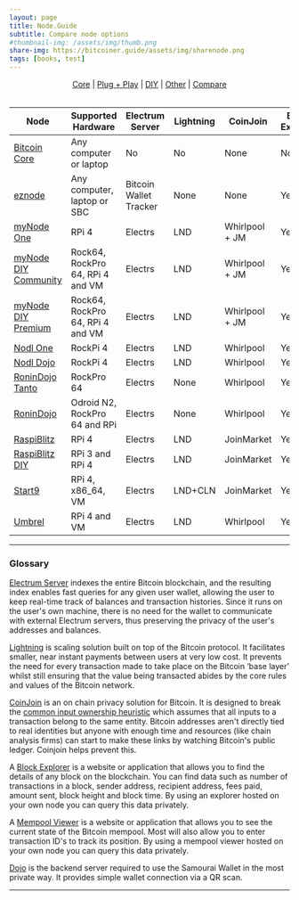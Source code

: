 ```yaml
---
layout: page
title: Node.Guide 
subtitle: Compare node options
#thumbnail-img: /assets/img/thumb.png
share-img: https://bitcoiner.guide/assets/img/sharenode.png
tags: [books, test]
---
```


<p align="center">
  <a href="/node/core">Core</a> |
  <a href="/node/pap">Plug + Play</a> |
  <a href="/node/diy">DIY</a> |
  <a href="/node/other">Other</a> |
  <a href="/node/compare">Compare</a>
  <br><br>
</p>


| Node                  | Supported Hardware               | Electrum Server | Lightning | CoinJoin   | Block Explorer | Mempool Viewer | Dojo |
|-----------------------|----------------------------------|-----------------|-----------|------------|----------------|----------------|------|
| [Bitcoin Core](/node/core/)        | Any computer or laptop           | No              | No        | None       | No             | No             | No   |
| [eznode](/node/other/#eznode)                | Any computer, laptop or SBC | Bitcoin Wallet Tracker | None       | None       | Yes            | Yes            | No   |
| [myNode One](/node/pap/#mynode-one)            | RPi 4                            | Electrs         | LND       | Whirlpool + JM  | Yes            | Yes            | Yes  |
| [myNode DIY Community](/node/diy/#mynode)  | Rock64, RockPro 64, RPi 4 and VM | Electrs         | LND       | Whirlpool + JM  | Yes            | No             | Yes  |
| [myNode DIY Premium](/node/diy/#mynode)    | Rock64, RockPro 64, RPi 4 and VM | Electrs          | LND       | Whirlpool + JM  | Yes            | Yes            | Yes  |
| [Nodl One](/node/pap/#nodl-one)              | RockPi 4                         | Electrs         | LND       | Whirlpool  | Yes            | No             | Yes  | 
| [Nodl Dojo](/node/pap/#nodl-dojo)             | RockPi 4                         | Electrs         | LND       | Whirlpool  | Yes            | No             | Yes  |
| [RoninDojo Tanto](/node/pap/#ronindojo-tanto) | RockPro 64    | Electrs         | None      | Whirlpool  | Yes            | Yes             | Yes  |
| [RoninDojo](h/node/diy/#ronindojo)             | Odroid N2, RockPro 64 and RPi    | Electrs         | None      | Whirlpool  | Yes            | Yes             | Yes  |
| [RaspiBlitz](/node/pap/#raspiblitz)            | RPi 4                            | Electrs         | LND       | JoinMarket | Yes            | Yes            | No   |
| [RaspiBlitz DIY](/node/diy/#raspiblitz)        | RPi 3 and RPi 4                  | Electrs         | LND       | JoinMarket | Yes            | Yes            | No   |
| [Start9](/node/pap/#start9)                    | RPi 4, x86_64, VM                | Electrs         | LND+CLN   | JoinMarket | Yes            | No             | No   |
| [Umbrel](/node/diy/#umbrel)                | RPi 4 and VM                     | Electrs         | LND       | Whirlpool       | Yes            | Yes             | Yes   |

***

### Glossary

[Electrum Server](https://github.com/romanz/electrs) indexes the entire Bitcoin blockchain, and the resulting index enables fast queries for any given user wallet, allowing the user to keep real-time track of balances and transaction histories. Since it runs on the user's own machine, there is no need for the wallet to communicate with external Electrum servers, thus preserving the privacy of the user's addresses and balances.

[Lightning](/lightning) is scaling solution built on top of the Bitcoin protocol. It facilitates smaller, near instant payments between users at very low cost. It prevents the need for every transaction made to take place on the Bitcoin ‘base layer’ whilst still ensuring that the value being transacted abides by the core rules and values of the Bitcoin network.

[CoinJoin](https://bitcoiner.guide/qna/coinjoin) is an on chain privacy solution for Bitcoin. It is designed to break the [common input ownership heuristic](https://en.bitcoin.it/wiki/Common-input-ownership_heuristic) which assumes that all inputs to a transaction belong to the same entity. Bitcoin addresses aren't directly tied to real identities but anyone with enough time and resources (like chain analysis firms) can start to make these links by watching Bitcoin's public ledger. Coinjoin helps prevent this.

A [Block Explorer](https://explorer.btc21.org/) is a website or application that allows you to find the details of any block on the blockchain. You can find data such as number of transactions in a block, sender address, recipient address, fees paid, amount sent, block height and block time. By using an explorer hosted on your own node you can query this data privately.

A [Mempool Viewer](https://mempool.space) is a website or application that allows you to see the current state of the Bitcoin mempool. Most will also allow you to enter transaction ID's to track its position. By using a mempool viewer hosted on your own node you can query this data privately.

[Dojo](https://samouraiwallet.com/dojo) is the backend server required to use the Samourai Wallet in the most private way. It provides simple wallet connection via a QR scan.

***
